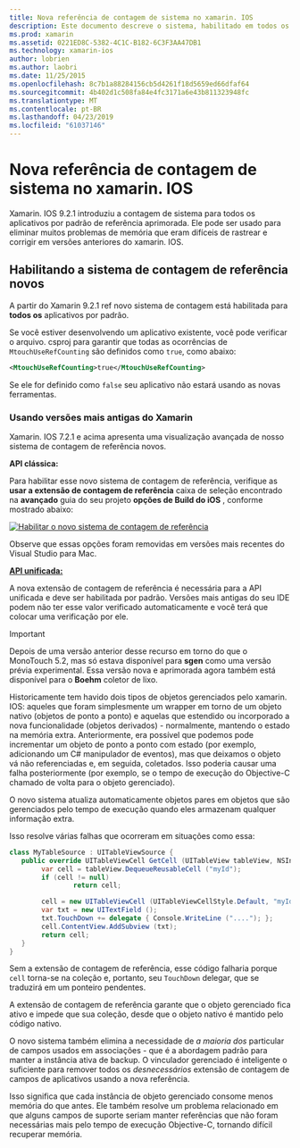 ```yaml
---
title: Nova referência de contagem de sistema no xamarin. IOS
description: Este documento descreve o sistema, habilitado em todos os aplicativos xamarin. IOS, por padrão de contagem de referência aprimorada do Xamarin.
ms.prod: xamarin
ms.assetid: 0221ED8C-5382-4C1C-B182-6C3F3AA47DB1
ms.technology: xamarin-ios
author: lobrien
ms.author: laobri
ms.date: 11/25/2015
ms.openlocfilehash: 8c7b1a88284156cb5d4261f18d5659ed66dfaf64
ms.sourcegitcommit: 4b402d1c508fa84e4fc3171a6e43b811323948fc
ms.translationtype: MT
ms.contentlocale: pt-BR
ms.lasthandoff: 04/23/2019
ms.locfileid: "61037146"
---
```

# <a name="new-reference-counting-system-in-xamarinios"></a>Nova referência de contagem de sistema no xamarin. IOS

Xamarin. IOS 9.2.1 introduziu a contagem de sistema para todos os aplicativos por padrão de referência aprimorada. Ele pode ser usado para eliminar muitos problemas de memória que eram difíceis de rastrear e corrigir em versões anteriores do xamarin. IOS.

## <a name="enabling-the-new-reference-counting-system"></a>Habilitando a sistema de contagem de referência novos

A partir do Xamarin 9.2.1 ref novo sistema de contagem está habilitada para **todos os** aplicativos por padrão.

Se você estiver desenvolvendo um aplicativo existente, você pode verificar o arquivo. csproj para garantir que todas as ocorrências de `MtouchUseRefCounting` são definidos como `true`, como abaixo:

```xml
<MtouchUseRefCounting>true</MtouchUseRefCounting>
```

Se ele for definido como `false` seu aplicativo não estará usando as novas ferramentas.

### <a name="using-older-versions-of-xamarin"></a>Usando versões mais antigas do Xamarin

Xamarin. IOS 7.2.1 e acima apresenta uma visualização avançada de nosso sistema de contagem de referência novos.

**API clássica:**

Para habilitar esse novo sistema de contagem de referência, verifique as **usar a extensão de contagem de referência** caixa de seleção encontrado na **avançado** guia do seu projeto **opções de Build do iOS** , conforme mostrado abaixo: 

[![](newrefcount-images/image1.png "Habilitar o novo sistema de contagem de referência")](newrefcount-images/image1.png#lightbox)

Observe que essas opções foram removidas em versões mais recentes do Visual Studio para Mac.

 **[API unificada:](~/cross-platform/macios/unified/index.md)**

 A nova extensão de contagem de referência é necessária para a API unificada e deve ser habilitada por padrão. Versões mais antigas do seu IDE podem não ter esse valor verificado automaticamente e você terá que colocar uma verificação por ele.

    
> [!IMPORTANT]
> Depois de uma versão anterior desse recurso em torno do que o MonoTouch 5.2, mas só estava disponível para **sgen** como uma versão prévia experimental. Essa versão nova e aprimorada agora também está disponível para o **Boehm** coletor de lixo.


Historicamente tem havido dois tipos de objetos gerenciados pelo xamarin. IOS: aqueles que foram simplesmente um wrapper em torno de um objeto nativo (objetos de ponto a ponto) e aquelas que estendido ou incorporado a nova funcionalidade (objetos derivados) - normalmente, mantendo o estado na memória extra. Anteriormente, era possível que podemos pode incrementar um objeto de ponto a ponto com estado (por exemplo, adicionando um C# manipulador de eventos), mas que deixamos o objeto vá não referenciadas e, em seguida, coletados. Isso poderia causar uma falha posteriormente (por exemplo, se o tempo de execução do Objective-C chamado de volta para o objeto gerenciado).

O novo sistema atualiza automaticamente objetos pares em objetos que são gerenciados pelo tempo de execução quando eles armazenam qualquer informação extra.

Isso resolve várias falhas que ocorreram em situações como essa:

```csharp
class MyTableSource : UITableViewSource {
   public override UITableViewCell GetCell (UITableView tableView, NSIndexPath indexPath) {
        var cell = tableView.DequeueReusableCell ("myId");
        if (cell != null)
                return cell;

        cell = new UITableViewCell (UITableViewCellStyle.Default, "myId");
        var txt = new UITextField ();
        txt.TouchDown += delegate { Console.WriteLine ("...."); };
        cell.ContentView.AddSubview (txt);
        return cell;
   }
}
```

Sem a extensão de contagem de referência, esse código falharia porque `cell` torna-se na coleção e, portanto, seu `TouchDown` delegar, que se traduzirá em um ponteiro pendentes.

A extensão de contagem de referência garante que o objeto gerenciado fica ativo e impede que sua coleção, desde que o objeto nativo é mantido pelo código nativo.

O novo sistema também elimina a necessidade de *a maioria dos* particular de campos usados em associações - que é a abordagem padrão para manter a instância ativa de backup. O vinculador gerenciado é inteligente o suficiente para remover todos os *desnecessários* extensão de contagem de campos de aplicativos usando a nova referência.

Isso significa que cada instância de objeto gerenciado consome menos memória do que antes. Ele também resolve um problema relacionado em que alguns campos de suporte seriam manter referências que não foram necessárias mais pelo tempo de execução Objective-C, tornando difícil recuperar memória.
